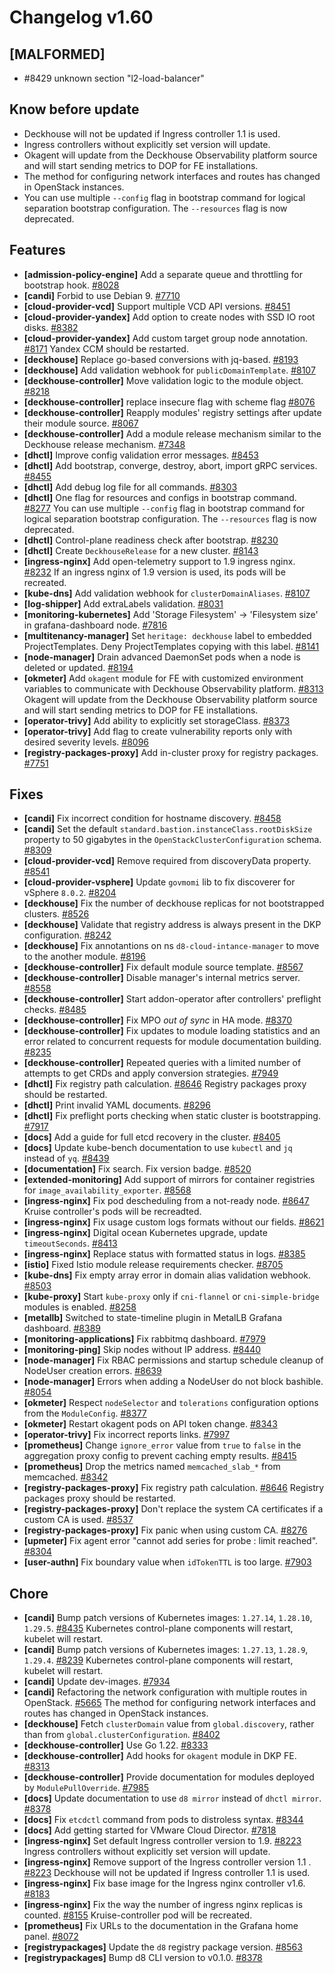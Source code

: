 # Changelog v1.60

## [MALFORMED]


 - #8429 unknown section "l2-load-balancer"

## Know before update


 - Deckhouse will not be updated if Ingress controller 1.1 is used.
 - Ingress controllers without explicitly set version will update.
 - Okagent will update from the Deckhouse Observability platform source and will start sending metrics to DOP for FE installations.
 - The method for configuring network interfaces and routes has changed in OpenStack instances.
 - You can use multiple `--config` flag in bootstrap command for logical separation bootstrap configuration. The `--resources` flag is now deprecated.

## Features


 - **[admission-policy-engine]** Add a separate queue and throttling for bootstrap hook. [#8028](https://github.com/deckhouse/deckhouse/pull/8028)
 - **[candi]** Forbid to use Debian 9. [#7710](https://github.com/deckhouse/deckhouse/pull/7710)
 - **[cloud-provider-vcd]** Support multiple VCD API versions. [#8451](https://github.com/deckhouse/deckhouse/pull/8451)
 - **[cloud-provider-yandex]** Add option to create nodes with SSD IO root disks. [#8382](https://github.com/deckhouse/deckhouse/pull/8382)
 - **[cloud-provider-yandex]** Add custom target group node annotation. [#8171](https://github.com/deckhouse/deckhouse/pull/8171)
    Yandex CCM should be restarted.
 - **[deckhouse]** Replace go-based conversions with jq-based. [#8193](https://github.com/deckhouse/deckhouse/pull/8193)
 - **[deckhouse]** Add validation webhook for `publicDomainTemplate`. [#8107](https://github.com/deckhouse/deckhouse/pull/8107)
 - **[deckhouse-controller]** Move validation logic to the module object. [#8218](https://github.com/deckhouse/deckhouse/pull/8218)
 - **[deckhouse-controller]** replace insecure flag with scheme flag [#8076](https://github.com/deckhouse/deckhouse/pull/8076)
 - **[deckhouse-controller]** Reapply modules' registry settings after update their module source. [#8067](https://github.com/deckhouse/deckhouse/pull/8067)
 - **[deckhouse-controller]** Add a module release mechanism similar to the Deckhouse release mechanism. [#7348](https://github.com/deckhouse/deckhouse/pull/7348)
 - **[dhctl]** Improve config validation error messages. [#8453](https://github.com/deckhouse/deckhouse/pull/8453)
 - **[dhctl]** Add bootstrap, converge, destroy, abort, import gRPC services. [#8455](https://github.com/deckhouse/deckhouse/pull/8455)
 - **[dhctl]** Add debug log file for all commands. [#8303](https://github.com/deckhouse/deckhouse/pull/8303)
 - **[dhctl]** One flag for resources and configs in bootstrap command. [#8277](https://github.com/deckhouse/deckhouse/pull/8277)
    You can use multiple `--config` flag in bootstrap command for logical separation bootstrap configuration. The `--resources` flag is now deprecated.
 - **[dhctl]** Control-plane readiness check after bootstrap. [#8230](https://github.com/deckhouse/deckhouse/pull/8230)
 - **[dhctl]** Create `DeckhouseRelease` for a new cluster. [#8143](https://github.com/deckhouse/deckhouse/pull/8143)
 - **[ingress-nginx]** Add open-telemetry support to 1.9 ingress nginx. [#8232](https://github.com/deckhouse/deckhouse/pull/8232)
    If an ingress nginx of 1.9 version is used, its pods will be recreated.
 - **[kube-dns]** Add validation webhook for `clusterDomainAliases`. [#8107](https://github.com/deckhouse/deckhouse/pull/8107)
 - **[log-shipper]** Add extraLabels validation. [#8031](https://github.com/deckhouse/deckhouse/pull/8031)
 - **[monitoring-kubernetes]** Add 'Storage Filesystem' -> 'Filesystem size' in grafana-dashboard node. [#7816](https://github.com/deckhouse/deckhouse/pull/7816)
 - **[multitenancy-manager]** Set `heritage: deckhouse` label to embedded ProjectTemplates. Deny ProjectTemplates copying with this label. [#8141](https://github.com/deckhouse/deckhouse/pull/8141)
 - **[node-manager]** Drain advanced DaemonSet pods when a node is deleted or updated. [#8194](https://github.com/deckhouse/deckhouse/pull/8194)
 - **[okmeter]** Add `okagent` module for FE with customized environment variables to communicate with Deckhouse Observability platform. [#8313](https://github.com/deckhouse/deckhouse/pull/8313)
    Okagent will update from the Deckhouse Observability platform source and will start sending metrics to DOP for FE installations.
 - **[operator-trivy]** Аdd ability to explicitly set storageClass. [#8373](https://github.com/deckhouse/deckhouse/pull/8373)
 - **[operator-trivy]** Add flag to create vulnerability reports only with desired severity levels. [#8096](https://github.com/deckhouse/deckhouse/pull/8096)
 - **[registry-packages-proxy]** Add in-cluster proxy for registry packages. [#7751](https://github.com/deckhouse/deckhouse/pull/7751)

## Fixes


 - **[candi]** Fix incorrect condition for hostname discovery. [#8458](https://github.com/deckhouse/deckhouse/pull/8458)
 - **[candi]** Set the default `standard.bastion.instanceClass.rootDiskSize` property to 50 gigabytes in the `OpenStackClusterConfiguration` schema. [#8309](https://github.com/deckhouse/deckhouse/pull/8309)
 - **[cloud-provider-vcd]** Remove required from discoveryData property. [#8541](https://github.com/deckhouse/deckhouse/pull/8541)
 - **[cloud-provider-vsphere]** Update `govmomi` lib to fix discoverer for vSphere `8.0.2`. [#8204](https://github.com/deckhouse/deckhouse/pull/8204)
 - **[deckhouse]** Fix the number of deckhouse replicas for not bootstrapped clusters. [#8526](https://github.com/deckhouse/deckhouse/pull/8526)
 - **[deckhouse]** Validate that registry address is always present in the DKP configuration. [#8242](https://github.com/deckhouse/deckhouse/pull/8242)
 - **[deckhouse]** Fix annotantions on ns `d8-cloud-intance-manager` to move to the another module. [#8196](https://github.com/deckhouse/deckhouse/pull/8196)
 - **[deckhouse-controller]** Fix default module source template. [#8567](https://github.com/deckhouse/deckhouse/pull/8567)
 - **[deckhouse-controller]** Disable manager's internal metrics server. [#8558](https://github.com/deckhouse/deckhouse/pull/8558)
 - **[deckhouse-controller]** Start addon-operator after controllers' preflight checks. [#8485](https://github.com/deckhouse/deckhouse/pull/8485)
 - **[deckhouse-controller]** Fix MPO _out of sync_ in HA mode. [#8370](https://github.com/deckhouse/deckhouse/pull/8370)
 - **[deckhouse-controller]** Fix updates to module loading statistics and an error related to concurrent requests for module documentation building. [#8235](https://github.com/deckhouse/deckhouse/pull/8235)
 - **[deckhouse-controller]** Repeated queries with a limited number of attempts to get CRDs and apply conversion strategies. [#7949](https://github.com/deckhouse/deckhouse/pull/7949)
 - **[dhctl]** Fix registry path calculation. [#8646](https://github.com/deckhouse/deckhouse/pull/8646)
    Registry packages proxy should be restarted.
 - **[dhctl]** Print invalid YAML documents. [#8296](https://github.com/deckhouse/deckhouse/pull/8296)
 - **[dhctl]** Fix preflight ports checking when static cluster is bootstrapping. [#7917](https://github.com/deckhouse/deckhouse/pull/7917)
 - **[docs]** Add a guide for full etcd recovery in the cluster. [#8405](https://github.com/deckhouse/deckhouse/pull/8405)
 - **[docs]** Update kube-bench documentation to use `kubectl` and `jq` instead of `yq`. [#8439](https://github.com/deckhouse/deckhouse/pull/8439)
 - **[documentation]** Fix search. Fix version badge. [#8520](https://github.com/deckhouse/deckhouse/pull/8520)
 - **[extended-monitoring]** Add support of mirrors for container registries for `image_availability_exporter`. [#8568](https://github.com/deckhouse/deckhouse/pull/8568)
 - **[ingress-nginx]** Fix pod descheduling from a not-ready node. [#8647](https://github.com/deckhouse/deckhouse/pull/8647)
    Kruise controller's pods will be recreadted.
 - **[ingress-nginx]** Fix usage custom logs formats without our fields. [#8621](https://github.com/deckhouse/deckhouse/pull/8621)
 - **[ingress-nginx]** Digital ocean Kubernetes upgrade, update `timeoutSeconds`. [#8413](https://github.com/deckhouse/deckhouse/pull/8413)
 - **[ingress-nginx]** Replace status with formatted status in logs. [#8385](https://github.com/deckhouse/deckhouse/pull/8385)
 - **[istio]** Fixed Istio module release requirements checker. [#8705](https://github.com/deckhouse/deckhouse/pull/8705)
 - **[kube-dns]** Fix empty array error in domain alias validation webhook. [#8503](https://github.com/deckhouse/deckhouse/pull/8503)
 - **[kube-proxy]** Start `kube-proxy` only if `cni-flannel` or `cni-simple-bridge` modules is enabled. [#8258](https://github.com/deckhouse/deckhouse/pull/8258)
 - **[metallb]** Switched to state-timeline plugin in MetalLB  Grafana dashboard. [#8389](https://github.com/deckhouse/deckhouse/pull/8389)
 - **[monitoring-applications]** Fix rabbitmq dashboard. [#7979](https://github.com/deckhouse/deckhouse/pull/7979)
 - **[monitoring-ping]** Skip nodes without IP address. [#8440](https://github.com/deckhouse/deckhouse/pull/8440)
 - **[node-manager]** Fix RBAC permissions and startup schedule cleanup of NodeUser creation errors. [#8639](https://github.com/deckhouse/deckhouse/pull/8639)
 - **[node-manager]** Errors when adding a NodeUser do not block bashible. [#8054](https://github.com/deckhouse/deckhouse/pull/8054)
 - **[okmeter]** Respect `nodeSelector` and `tolerations` configuration options from the `ModuleConfig`. [#8377](https://github.com/deckhouse/deckhouse/pull/8377)
 - **[okmeter]** Restart okagent pods on API token change. [#8343](https://github.com/deckhouse/deckhouse/pull/8343)
 - **[operator-trivy]** Fix incorrect reports links. [#7997](https://github.com/deckhouse/deckhouse/pull/7997)
 - **[prometheus]** Change `ignore_error` value from `true` to `false` in the aggregation proxy config to prevent caching empty results. [#8415](https://github.com/deckhouse/deckhouse/pull/8415)
 - **[prometheus]** Drop the metrics named `memcached_slab_*` from memcached. [#8342](https://github.com/deckhouse/deckhouse/pull/8342)
 - **[registry-packages-proxy]** Fix registry path calculation. [#8646](https://github.com/deckhouse/deckhouse/pull/8646)
    Registry packages proxy should be restarted.
 - **[registry-packages-proxy]** Don't replace the system CA certificates if a custom CA is used. [#8537](https://github.com/deckhouse/deckhouse/pull/8537)
 - **[registry-packages-proxy]** Fix panic when using custom CA. [#8276](https://github.com/deckhouse/deckhouse/pull/8276)
 - **[upmeter]** Fix agent error "cannot add series for probe <probename>: limit reached". [#8304](https://github.com/deckhouse/deckhouse/pull/8304)
 - **[user-authn]** Fix boundary value when `idTokenTTL` is too large. [#7903](https://github.com/deckhouse/deckhouse/pull/7903)

## Chore


 - **[candi]** Bump patch versions of Kubernetes images: `1.27.14`, `1.28.10`, `1.29.5`. [#8435](https://github.com/deckhouse/deckhouse/pull/8435)
    Kubernetes control-plane components will restart, kubelet will restart.
 - **[candi]** Bump patch versions of Kubernetes images: `1.27.13`, `1.28.9`, `1.29.4`. [#8239](https://github.com/deckhouse/deckhouse/pull/8239)
    Kubernetes control-plane components will restart, kubelet will restart.
 - **[candi]** Update dev-images. [#7934](https://github.com/deckhouse/deckhouse/pull/7934)
 - **[candi]** Refactoring the network configuration with multiple routes in OpenStack. [#5665](https://github.com/deckhouse/deckhouse/pull/5665)
    The method for configuring network interfaces and routes has changed in OpenStack instances.
 - **[deckhouse]** Fetch `clusterDomain` value from `global.discovery`, rather than from `global.clusterConfiguration`. [#8402](https://github.com/deckhouse/deckhouse/pull/8402)
 - **[deckhouse-controller]** Use Go 1.22. [#8333](https://github.com/deckhouse/deckhouse/pull/8333)
 - **[deckhouse-controller]** Add hooks for `okagent` module in DKP FE. [#8313](https://github.com/deckhouse/deckhouse/pull/8313)
 - **[deckhouse-controller]** Provide documentation for modules deployed by `ModulePullOverride`. [#7985](https://github.com/deckhouse/deckhouse/pull/7985)
 - **[docs]** Update documentation to use `d8 mirror` instead of `dhctl mirror`. [#8378](https://github.com/deckhouse/deckhouse/pull/8378)
 - **[docs]** Fix `etcdctl` command from pods to distroless syntax. [#8344](https://github.com/deckhouse/deckhouse/pull/8344)
 - **[docs]** Add getting started for VMware Cloud Director. [#7818](https://github.com/deckhouse/deckhouse/pull/7818)
 - **[ingress-nginx]** Set default Ingress controller version to 1.9. [#8223](https://github.com/deckhouse/deckhouse/pull/8223)
    Ingress controllers without explicitly set version will update.
 - **[ingress-nginx]** Remove support of the Ingress controller version 1.1 . [#8223](https://github.com/deckhouse/deckhouse/pull/8223)
    Deckhouse will not be updated if Ingress controller 1.1 is used.
 - **[ingress-nginx]** Fix base image for the Ingress nginx controller v1.6. [#8183](https://github.com/deckhouse/deckhouse/pull/8183)
 - **[ingress-nginx]** Fix the way the number of ingress nginx replicas is counted. [#8155](https://github.com/deckhouse/deckhouse/pull/8155)
    Kruise-controller pod will be recreated.
 - **[prometheus]** Fix URLs to the documentation in the Grafana home panel. [#8072](https://github.com/deckhouse/deckhouse/pull/8072)
 - **[registrypackages]** Update the `d8` registry package version. [#8563](https://github.com/deckhouse/deckhouse/pull/8563)
 - **[registrypackages]** Bump d8 CLI version to v0.1.0. [#8378](https://github.com/deckhouse/deckhouse/pull/8378)

